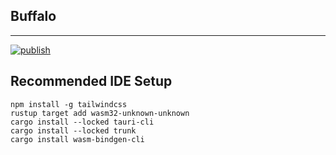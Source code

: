 ## Buffalo

---

[![publish](https://github.com/dravenk/buffalo/actions/workflows/publish.yml/badge.svg)](https://github.com/dravenk/buffalo/actions/workflows/publish.yml)

## Recommended IDE Setup


```
npm install -g tailwindcss
rustup target add wasm32-unknown-unknown
cargo install --locked tauri-cli
cargo install --locked trunk
cargo install wasm-bindgen-cli
```